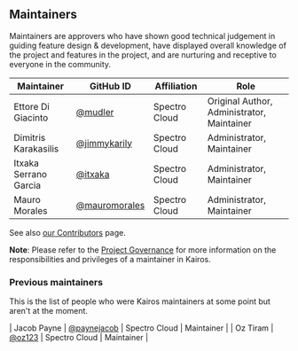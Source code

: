 ## Maintainers

Maintainers are approvers who have shown good technical judgement in guiding feature design & development, have displayed overall knowledge of the project and features in the project, and are nurturing and receptive to everyone in the community.

| Maintainer               | GitHub ID                                              | Affiliation                  | Role                                      |
| ------------------------ | ------------------------------------------------------ | -------------------------    | -----------                               |
| Ettore Di Giacinto       | [@mudler](https://github.com/mudler )                  |  Spectro Cloud               | Original Author, Administrator, Maintainer|
| Dimitris Karakasilis     | [@jimmykarily](https://github.com/jimmykarily )        |  Spectro Cloud               | Administrator, Maintainer                 |
| Itxaka Serrano Garcia    | [@itxaka](https://github.com/itxaka )                  |  Spectro Cloud               | Administrator, Maintainer                 |
| Mauro Morales            | [@mauromorales](https://github.com/mauromorales )      |  Spectro Cloud               | Administrator, Maintainer                 |

See also [our Contributors](/CONTRIBUTORS.md) page.

**Note**: Please refer to the [Project Governance](/GOVERNANCE.md) for more information on the responsibilities and privileges of a maintainer in Kairos.

### Previous maintainers

This is the list of people who were Kairos maintainers at some point but aren't at the moment.

| Jacob Payne              | [@paynejacob](https://github.com/paynejacob )          |  Spectro Cloud               | Maintainer                                |
| Oz Tiram                 | [@oz123](https://github.com/oz123 )                    |  Spectro Cloud               | Maintainer                                |

